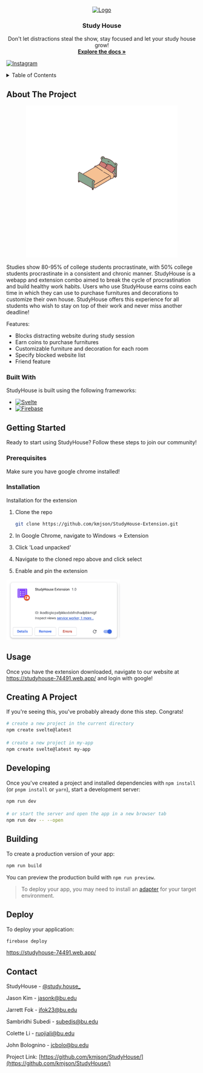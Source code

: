 <!--   New Styling starts here  -->





<!-- PROJECT LOGO -->
<br />
<div align="center">
  <a href="">
    <img src="static/studyhouse.png" alt="Logo" width="460" height="260">
  </a>

  <h3 align="center">Study House</h3>

  <p align="center">
    Don't let distractions steal the show, stay focused and let your study house grow!
    <br />
    <a href="https://github.com/kmjson/StudyHouse/"><strong>Explore the docs »</strong></a>
    <br />
  </p>
</div>

[![Instagram][Instagram-Icon]][Instagram-url]

<!-- TABLE OF CONTENTS -->
<details>
  <summary>Table of Contents</summary>
  <ol>
    <li>
      <a href="#about-the-project">About The Project</a>
      <ul>
        <li><a href="#built-with">Built With</a></li>
      </ul>
    </li>
    <li>
      <a href="#getting-started">Getting Started</a>
      <ul>
        <li><a href="#prerequisites">Prerequisites</a></li>
        <li><a href="#installation">Installation</a></li>
      </ul>
    </li>
    <li><a href="#usage">Usage</a></li>
    <li><a href="#creating-a-project">Creating A Project</a></li>
    <li><a href="#developing">Developing</a></li>
    <li><a href="#building">Building</a></li>
    <li><a href="#deploy">Deploy</a></li>
    <li><a href="#contact">Contact</a></li>
  </ol>
</details>



<!-- ABOUT THE PROJECT -->
## About The Project

<div align="center" >
<img src="static/bedroom/bed.png" alt="Logo" width="400" height="400">
</div>

Studies show 80-95% of college students procrastinate, with 50% college students procrastinate in a consistent and chronic manner. StudyHouse is a webapp and extension combo aimed to break the cycle of procrastination and build healthy work habits. Users who use StudyHouse earns coins each time in which they can use to purchase furnitures and decorations to customize their own house. StudyHouse offers this experience for all students who wish to stay on top of their work and never miss another deadline!

Features:
* Blocks distracting website during study session
* Earn coins to purchase furnitures
* Customizable furniture and decoration for each room
* Specify blocked website list
* Friend feature


### Built With

StudyHouse is built using the following frameworks:

* [![Svelte][Svelte.dev]][Svelte-url]
* [![Firebase][Firebase.com]][Firebase-url]


<!-- GETTING STARTED -->
## Getting Started

Ready to start using StudyHouse? Follow these steps to join our community!

### Prerequisites

Make sure you have google chrome installed!

### Installation

Installation for the extension

1. Clone the repo
   ```sh
   git clone https://github.com/kmjson/StudyHouse-Extension.git
   ```
2. In Google Chrome, navigate to Windows -> Extension 

3. Click 'Load unpacked'

4. Navigate to the cloned repo above and click select

5. Enable and pin the extension

<img src="static/readme-screenshot1.png" alt="Logo" width="300" height="160">


<!-- USAGE EXAMPLES -->
## Usage

Once you have the extension downloaded, navigate to our website at https://studyhouse-74491.web.app/ and login with google!

## Creating A Project

If you're seeing this, you've probably already done this step. Congrats!

```bash
# create a new project in the current directory
npm create svelte@latest

# create a new project in my-app
npm create svelte@latest my-app
```

## Developing

Once you've created a project and installed dependencies with `npm install` (or `pnpm install` or `yarn`), start a development server:

```bash
npm run dev

# or start the server and open the app in a new browser tab
npm run dev -- --open
```

## Building

To create a production version of your app:

```bash
npm run build
```

You can preview the production build with `npm run preview`.

> To deploy your app, you may need to install an [adapter](https://kit.svelte.dev/docs/adapters) for your target environment.

## Deploy

To deploy your application:

```bash
firebase deploy
```

https://studyhouse-74491.web.app/

<!-- CONTACT -->
## Contact

StudyHouse - [@study.house_](https://www.instagram.com/study.house_/)

Jason Kim - jasonk@bu.edu

Jarrett Fok - jfok23@bu.edu

Sambridhi Subedi - subedis@bu.edu

Colette Li - ruojiali@bu.edu

John Bolognino - jcbolo@bu.edu

Project Link: [https://github.com/kmjson/StudyHouse/](https://github.com/kmjson/StudyHouse/)



<!-- MARKDOWN LINKS & IMAGES -->
<!-- https://www.markdownguide.org/basic-syntax/#reference-style-links -->
[Instagram-Icon]: https://img.shields.io/badge/Instagram-%23E4405F.svg?style=for-the-badge&logo=Instagram&logoColor=white
[Instagram-url]: https://www.instagram.com/study.house_/

[product-screenshot]: /static/bedroom/room.png
[extension-screenshot]: /static/readme-screenshot1.png

[Svelte.dev]: https://img.shields.io/badge/svelte-%23f1413d.svg?style=for-the-badge&logo=svelte&logoColor=white
[Svelte-url]: https://svelte.dev/
[Firebase.com]: https://img.shields.io/badge/firebase-%23039BE5.svg?style=for-the-badge&logo=firebase
[Firebase-url]: https://firebase.google.com/

